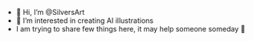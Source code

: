 - 👋 Hi, I’m @SilversArt
- 👀 I’m interested in creating AI illustrations
- I am trying to share few things here, it may help someone someday 🙏

<!---
SilversArt/SilversArt is a ✨ special ✨ repository because its `README.md` (this file) appears on your GitHub profile.
You can click the Preview link to take a look at your changes.
--->
